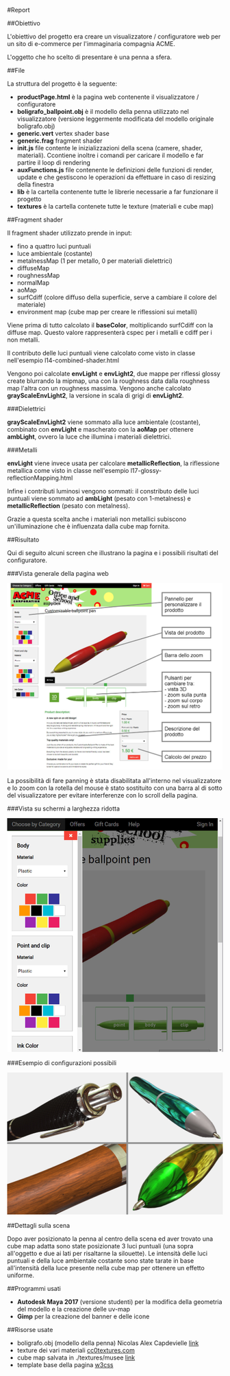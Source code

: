 #Report

##Obiettivo

L'obiettivo del progetto era creare un visualizzatore / configuratore web per un sito di e-commerce per l'immaginaria compagnia ACME.

L'oggetto che ho scelto di presentare è una penna a sfera.

##File

La struttura del progetto è la seguente:

- **productPage.html** è la pagina web contenente il visualizzatore / configuratore
- **boligrafo_ballpoint.obj** è il modello della penna utilizzato nel visualizzatore (versione leggermente modificata del modello originale boligrafo.obj)  
- **generic.vert** vertex shader base
- **generic.frag** fragment shader
- **init.js** file contente le inizializzazioni della scena (camere, shader, materiali). Ccontiene inoltre i comandi per caricare il modello e far partire il loop di rendering
- **auxFunctions.js** file contenente le definizioni delle funzioni di render, update e che gestiscono le operazioni da effettuare in caso di resizing della finestra
- **lib** è la cartella contenente tutte le librerie necessarie a far funzionare il progetto
- **textures** è la cartella contenete tutte le texture (materiali e cube map)

##Fragment shader

Il fragment shader utilizzato prende in input:
- fino a quattro luci puntuali
- luce ambientale (costante)
- metalnessMap (1 per metallo, 0 per materiali dielettrici)
- diffuseMap
- roughnessMap
- normalMap
- aoMap
- surfCdiff (colore diffuso della superficie, serve a cambiare il colore del materiale)
- environment map (cube map per creare le riflessioni sui metalli)

Viene prima di tutto calcolato il **baseColor**, moltiplicando surfCdiff con la diffuse map.
Questo valore rappresenterà cspec per i metalli e cdiff per i non metalli.

Il contributo delle luci puntuali viene calcolato come visto in classe nell'esempio l14-combined-shader.html

Vengono poi calcolate **envLight** e **envLight2**, due mappe per riflessi glossy create blurrando la mipmap, una con la roughness data dalla roughness map l'altra con un roughness massima. Vengono anche calcolato **grayScaleEnvLight2**, la versione in scala di grigi di **envLight2**.

###Dielettrici

**grayScaleEnvLight2** viene sommato alla luce ambientale (costante), combinato con **envLight** e mascherato con la **aoMap** per ottenere **ambLight**, ovvero la luce che illumina i materiali dielettrici.

###Metalli

**envLight** viene invece usata per calcolare **metallicReflection**, la riflessione metallica come visto in classe nell'esempio l17-glossy-reflectionMapping.html

Infine i contributi luminosi vengono sommati: il constributo delle luci puntuali viene sommato ad **ambLight** (pesato con 1-metalness) e **metallicReflection** (pesato con metalness).

Grazie a questa scelta anche i materiali non metallici subiscono un'illuminazione che è influenzata dalla cube map fornita.

##Risultato

Qui di seguito alcuni screen che illustrano la pagina e i possibili risultati del configuratore.

###Vista generale della pagina web

![Sito](https://github.com/Interactive3DGraphicsCourse-UNIUD-2018/product-visualization-bportelli/blob/master/images/productPage.jpg)

La possibilità di fare panning è stata disabilitata all'interno nel visualizzatore e lo zoom con la rotella del mouse è stato sostituito con una barra al di sotto del visualizzatore per evitare interferenze con lo scroll della pagina.

###Vista su schermi a larghezza ridotta

![VistaRidotta](https://github.com/Interactive3DGraphicsCourse-UNIUD-2018/product-visualization-bportelli/blob/master/images/smallScreen.jpg)

###Esempio di configurazioni possibili

![Configurazioni](https://github.com/Interactive3DGraphicsCourse-UNIUD-2018/product-visualization-bportelli/blob/master/images/config.jpg)

##Dettagli sulla scena

Dopo aver posizionato la penna al centro della scena ed aver trovato una cube map adatta sono state posizionate 3 luci puntuali (una sopra all'oggetto e due ai lati per risaltarne la silouette). Le intensità delle luci puntuali e della luce ambientale costante sono state tarate in base all'intensità della luce presente nella cube map per ottenere un effetto uniforme.

##Programmi usati

- **Autodesk Maya 2017** (versione studenti) per la modifica della geometria del modello e la creazione delle uv-map
- **Gimp** per la creazione del banner e delle icone

##Risorse usate

- boligrafo.obj (modello della penna) Nicolas Alex Capdevielle [link](https://sketchfab.com/models/25fb4c1e876e4c869249598a04ba0f48)
- texture dei vari materiali [cc0textures.com](https://cc0textures.com/home)
- cube map salvata in ./textures/musee [link](https://git.framasoft.org/pizaninja/OpenEarthView/tree/master/demo/cubemap_musee)
- template base della pagina [w3css](https://www.w3schools.com/w3css/default.asp)